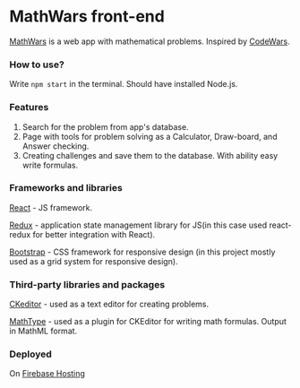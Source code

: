 # MathWars front-end
[MathWars](https://mathwars-49dae.firebaseapp.com/) is a web app with mathematical problems. Inspired by [CodeWars](https://www.codewars.com/).

### How to use?
Write `npm start` in the terminal. Should have installed Node.js.

### Features
1. Search for the problem from app's database.
2. Page with tools for problem solving as a Calculator, Draw-board, and Answer checking.
3. Creating challenges and save them to the database. With ability easy write formulas.

### Frameworks and libraries

[React](https://reactjs.org/) - JS framework.

[Redux](https://redux-toolkit.js.org/) - application state management library for JS(in this case used react-redux for better integration with React).

[Bootstrap](https://getbootstrap.com/) - CSS framework for responsive design (in this project mostly used as a grid system for responsive design).


### Third-party libraries and packages
 
[CKeditor](https://ckeditor.com/) - used as a text editor for creating problems.

[MathType](https://www.wiris.com/en/mathtype/) - used as a plugin for CKEditor for writing math formulas. Output in MathML format.

### Deployed
On [Firebase Hosting](https://firebase.google.com/docs/hosting)


